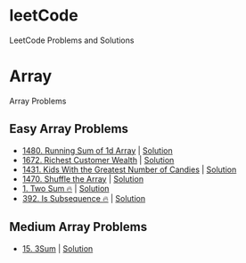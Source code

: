 # leetCode
LeetCode Problems and Solutions

# Array
Array Problems

## Easy Array Problems
- [1480. Running Sum of 1d Array](https://leetcode.com/problems/running-sum-of-1d-array/) | [Solution](./src/array/easy/RunningSumOfOneDArray.java)
- [1672. Richest Customer Wealth](https://leetcode.com/problems/richest-customer-wealth/) | [Solution](./src/array/easy/RichestCustomWealth.java)
- [1431. Kids With the Greatest Number of Candies](https://leetcode.com/problems/kids-with-the-greatest-number-of-candies/) | [Solution](./src/array/easy/KidsWithGrNumCandies.java)
- [1470. Shuffle the Array](https://leetcode.com/problems/shuffle-the-array/) | [Solution](./src/array/easy/ShuffleTheArray.java)
- [1. Two Sum 🔥](https://leetcode.com/problems/two-sum/) | [Solution](./src/array/easy/TwoSum.java)
- [392. Is Subsequence 🔥](https://leetcode.com/problems/is-subsequence/) | [Solution](./src/array/easy/Subsequence.java)

## Medium Array Problems
- [15. 3Sum](https://leetcode.com/problems/3sum/) | [Solution](./src/array/medium/ThreeNumberSum.java)
